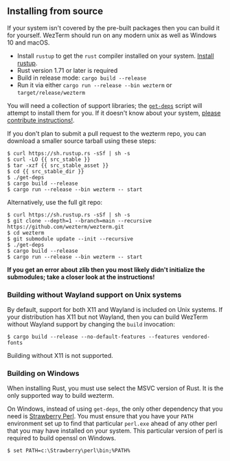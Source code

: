 ## Installing from source

If your system isn't covered by the pre-built packages then you can build it
for yourself.  WezTerm should run on any modern unix as well as Windows 10 and
macOS.

* Install `rustup` to get the `rust` compiler installed on your system.
  [Install rustup](https://www.rust-lang.org/en-US/install.html).
* Rust version 1.71 or later is required
* Build in release mode: `cargo build --release`
* Run it via either `cargo run --release --bin wezterm` or `target/release/wezterm`

You will need a collection of support libraries; the [`get-deps`](https://github.com/wezterm/wezterm/blob/main/get-deps) script will
attempt to install them for you.  If it doesn't know about your system,
[please contribute instructions!](https://github.com/wezterm/wezterm/blob/main/CONTRIBUTING.md).

If you don't plan to submit a pull request to the wezterm repo, you can
download a smaller source tarball using these steps:

```console
$ curl https://sh.rustup.rs -sSf | sh -s
$ curl -LO {{ src_stable }}
$ tar -xzf {{ src_stable_asset }}
$ cd {{ src_stable_dir }}
$ ./get-deps
$ cargo build --release
$ cargo run --release --bin wezterm -- start
```

Alternatively, use the full git repo:

```console
$ curl https://sh.rustup.rs -sSf | sh -s
$ git clone --depth=1 --branch=main --recursive https://github.com/wezterm/wezterm.git
$ cd wezterm
$ git submodule update --init --recursive
$ ./get-deps
$ cargo build --release
$ cargo run --release --bin wezterm -- start
```

**If you get an error about zlib then you most likely didn't initialize the submodules;
take a closer look at the instructions!**

### Building without Wayland support on Unix systems

By default, support for both X11 and Wayland is included on Unix systems.
If your distribution has X11 but not Wayland, then you can build WezTerm without
Wayland support by changing the `build` invocation:

```console
$ cargo build --release --no-default-features --features vendored-fonts
```

Building without X11 is not supported.

### Building on Windows

When installing Rust, you must use select the MSVC version of Rust. It is the
only supported way to build wezterm.

On Windows, instead of using `get-deps`, the only other dependency that you need is
[Strawberry Perl](https://strawberryperl.com). You must ensure that you have
your `PATH` environment set up to find that particular `perl.exe` ahead of any
other perl that you may have installed on your system. This particular version
of perl is required to build openssl on Windows.

```console
$ set PATH=c:\Strawberry\perl\bin;%PATH%
```

